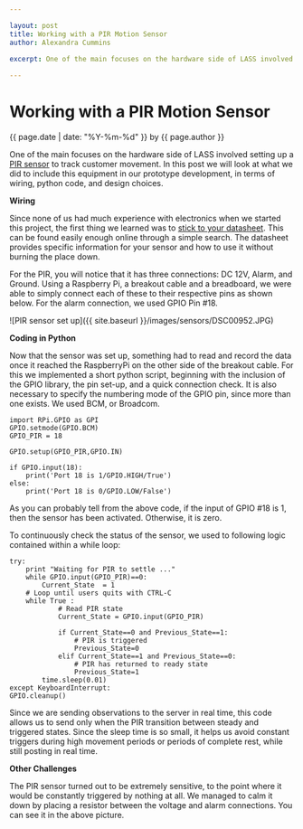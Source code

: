 ```yaml
--- 

layout: post
title: Working with a PIR Motion Sensor
author: Alexandra Cummins

excerpt: One of the main focuses on the hardware side of LASS involved setting up a PIR sensor to track customer movement.  In this post we will look at what we did to include this equipment in our prototype development, in terms of wiring, python code, and design choices.
 
---
```

#  Working with a PIR Motion Sensor
<p class='blog-post-meta'>{{ page.date | date: "%Y-%m-%d" }} by {{ page.author }}</p>


One of the main focuses on the hardware side of LASS involved setting up a [PIR sensor](https://www.sparkfun.com/products/8630) to track customer movement.  In this post we will look at what we did to include this equipment in our prototype development, in terms of wiring, python code, and design choices.



**Wiring**


Since none of us had much experience with electronics when we started this project, the first thing we learned was to [stick to your datasheet](https://www.sparkfun.com/datasheets/Sensors/Proximity/SE-10.pdf).  This can be found easily enough online through a simple search.  The datasheet provides specific information for your sensor and how to use it without burning the place down.  

For the PIR, you will notice that it has three connections: DC 12V, Alarm, and Ground. Using a Raspberry Pi, a breakout cable and a breadboard, we were able to simply connect each of these to their respective pins as shown below.  For the alarm connection, we used GPIO Pin #18.  

![PIR sensor set up]({{ site.baseurl }}/images/sensors/DSC00952.JPG)



**Coding in Python**


Now that the sensor was set up, something had to read and record the data once it reached the RaspberryPi on the other side of the breakout cable.  For this we implemented a short python script, beginning with the inclusion of the GPIO library, the pin set-up, and a quick connection check.  It is also necessary to specify the numbering mode of the GPIO pin, since more than one exists.  We used BCM, or Broadcom.

	import RPi.GPIO as GPI
	GPIO.setmode(GPIO.BCM)
	GPIO_PIR = 18
	
	GPIO.setup(GPIO_PIR,GPIO.IN) 
	
	if GPIO.input(18):
  		print('Port 18 is 1/GPIO.HIGH/True')
	else:
  		print('Port 18 is 0/GPIO.LOW/False')

As you can probably tell from the above code, if the input of GPIO #18 is 1, then the sensor has been activated.  Otherwise, it is zero.

To continuously check the status of the sensor, we used to following logic contained within a while loop:

	try:
  		print "Waiting for PIR to settle ..."
  		while GPIO.input(GPIO_PIR)==0:
    		Current_State  = 1
		# Loop until users quits with CTRL-C
  		while True :
    			# Read PIR state
    			Current_State = GPIO.input(GPIO_PIR)
   		
    			if Current_State==0 and Previous_State==1:
      				# PIR is triggered
     				Previous_State=0
    			elif Current_State==1 and Previous_State==0:
      				# PIR has returned to ready state
      				Previous_State=1
			time.sleep(0.01)      
	except KeyboardInterrupt:
  	GPIO.cleanup()

Since we are sending observations to the server in real time, this code allows us to send only when the PIR transition between steady and triggered states.  Since the sleep time is so small, it helps us avoid constant triggers during high movement periods or periods of complete rest, while still posting in real time.


**Other Challenges**


The PIR sensor turned out to be extremely sensitive, to the point where it would be constantly triggered by nothing at all.  We managed to calm it down by placing a resistor between the voltage and alarm connections.  You can see it in the above picture.